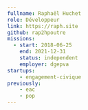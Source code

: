 ```yaml
---
fullname: Raphaël Huchet
role: Développeur
link: https://raph.site
github: rap2hpoutre
missions:
  - start: 2018-06-25
    end: 2021-12-31
    status: independent
    employer: dgepva
startups:
    - engagement-civique
previously:
    - eac
    - pop
---
```

